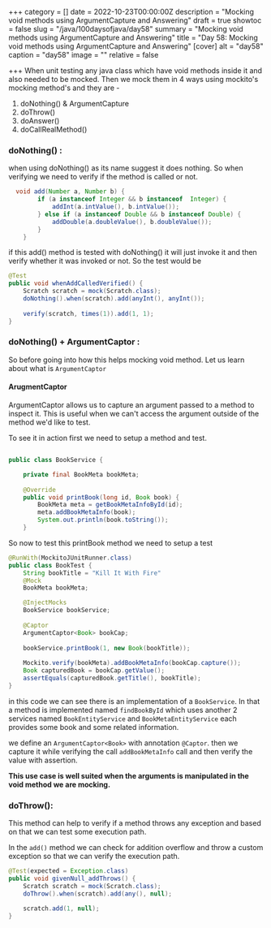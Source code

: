 +++
category = []
date = 2022-10-23T00:00:00Z
description = "Mocking void methods using ArgumentCapture and Answering"
draft = true
showtoc = false
slug = "/java/100daysofjava/day58"
summary = "Mocking void methods using ArgumentCapture and Answering"
title = "Day 58: Mocking void methods using ArgumentCapture and Answering"
[cover]
alt = "day58"
caption = "day58"
image = ""
relative = false

+++
When unit testing any java class which have void methods inside it and also needed to be mocked. Then we mock them in 4 ways using mockito's mocking method's and they are -

1. doNothing() & ArgumentCapture
2. doThrow()
3. doAnswer()
4. doCallRealMethod()

### doNothing() :

when using doNothing() as its name suggest it does nothing. So when verifying we need to verify if the method is called or not.

```java
  void add(Number a, Number b) {
        if (a instanceof Integer && b instanceof  Integer) {
            addInt(a.intValue(), b.intValue());
        } else if (a instanceof Double && b instanceof Double) {
            addDouble(a.doubleValue(), b.doubleValue());
        }
    }
```

if this add() method is tested with doNothing() it will just invoke it and then verify whether it was invoked or not. So the test would be

```java
@Test
public void whenAddCalledVerified() {
    Scratch scratch = mock(Scratch.class);
    doNothing().when(scratch).add(anyInt(), anyInt());
 
    verify(scratch, times(1)).add(1, 1);
}
```

### doNothing() + ArgumentCaptor :

So before going into how this helps mocking void method. Let us learn about what is `ArgumentCaptor`

#### ArugmentCaptor

ArgumentCaptor allows us to capture an argument passed to a method to inspect it. This is useful when we can't access the argument outside of the method we'd like to test.

To see it in action first we need to setup a method and test.

```java

public class BookService {

    private final BookMeta bookMeta;
    
    @Override
    public void printBook(long id, Book book) {
        BookMeta meta = getBookMetaInfoById(id);
        meta.addBookMetaInfo(book);
        System.out.println(book.toString());
    }
```

So now to test this printBook method we need to setup a test

```java
@RunWith(MockitoJUnitRunner.class)
public class BookTest {
	String bookTitle = "Kill It With Fire"
    @Mock
    BookMeta bookMeta;

    @InjectMocks
    BookService bookService;
    
    @Captor
	ArgumentCaptor<Book> bookCap;
    
    bookService.printBook(1, new Book(bookTitle));
  
    Mockito.verify(bookMeta).addBookMetaInfo(bookCap.capture());
    Book capturedBook = bookCap.getValue();
    assertEquals(capturedBook.getTitle(), bookTitle);
}
```

in this code we can see there is an implementation of a `BookService`. In that a method is implemented named `findBookById` which uses another 2 services named `BookEntityService` and `BookMetaEntityService` each provides some book and some related information.

we define an `ArgumentCaptor<Book>` with annotation `@Captor`. then we capture it while verifying the call `addBookMetaInfo` call and then verify the value with assertion.

**This use case is well suited when the arguments is manipulated in the void method we are mocking.**

### doThrow():

This method can help to verify if a method throws any exception and based on that we can test some execution path.

In the `add()` method we can check for addition overflow and throw a custom exception so that we can verify the execution path.

```java
@Test(expected = Exception.class)
public void givenNull_addThrows() {
    Scratch scratch = mock(Scratch.class);
    doThrow().when(scratch).add(any(), null);
 
    scratch.add(1, null);
}
```